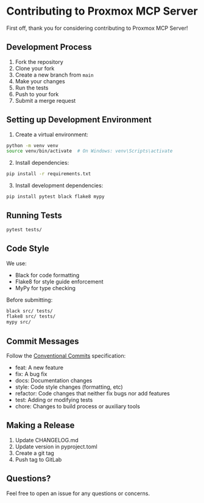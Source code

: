 # Contributing to Proxmox MCP Server

First off, thank you for considering contributing to Proxmox MCP Server! 

## Development Process

1. Fork the repository
2. Clone your fork
3. Create a new branch from `main`
4. Make your changes
5. Run the tests
6. Push to your fork
7. Submit a merge request

## Setting up Development Environment

1. Create a virtual environment:
```bash
python -m venv venv
source venv/bin/activate  # On Windows: venv\Scripts\activate
```

2. Install dependencies:
```bash
pip install -r requirements.txt
```

3. Install development dependencies:
```bash
pip install pytest black flake8 mypy
```

## Running Tests

```bash
pytest tests/
```

## Code Style

We use:
- Black for code formatting
- Flake8 for style guide enforcement
- MyPy for type checking

Before submitting:
```bash
black src/ tests/
flake8 src/ tests/
mypy src/
```

## Commit Messages

Follow the [Conventional Commits](https://www.conventionalcommits.org/) specification:

- feat: A new feature
- fix: A bug fix
- docs: Documentation changes
- style: Code style changes (formatting, etc)
- refactor: Code changes that neither fix bugs nor add features
- test: Adding or modifying tests
- chore: Changes to build process or auxiliary tools

## Making a Release

1. Update CHANGELOG.md
2. Update version in pyproject.toml
3. Create a git tag
4. Push tag to GitLab

## Questions?

Feel free to open an issue for any questions or concerns.
